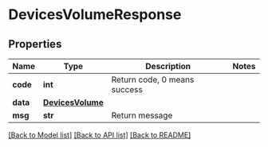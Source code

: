 # DevicesVolumeResponse

## Properties
Name | Type | Description | Notes
------------ | ------------- | ------------- | -------------
**code** | **int** | Return code, 0 means success | 
**data** | [**DevicesVolume**](DevicesVolume.md) |  | 
**msg** | **str** | Return message | 

[[Back to Model list]](../README.md#documentation-for-models) [[Back to API list]](../README.md#documentation-for-api-endpoints) [[Back to README]](../README.md)


